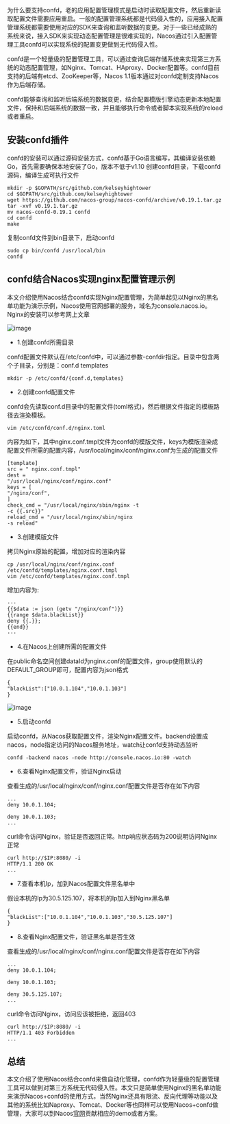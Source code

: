为什么要支持confd，老的应用配置管理模式是启动时读取配置文件，然后重新读取配置文件需要应用重启。一般的配置管理系统都是代码侵入性的，应用接入配置管理系统都需要使用对应的SDK来查询和监听数据的变更。对于一些已经成熟的系统来说，接入SDK来实现动态配置管理是很难实现的，Nacos通过引入配置管理工具confd可以实现系统的配置变更做到无代码侵入性。

confd是一个轻量级的配置管理工具，可以通过查询后端存储系统来实现第三方系统的动态配置管理，如Nginx、Tomcat、HAproxy、Docker配置等。confd目前支持的后端有etcd、ZooKeeper等，Nacos
1.1版本通过对confd定制支持Nacos作为后端存储。

confd能够查询和监听后端系统的数据变更，结合配置模版引擎动态更新本地配置文件，保持和后端系统的数据一致，并且能够执行命令或者脚本实现系统的reload或者重启。

## 安装confd插件
confd的安装可以通过源码安装方式，confd基于Go语言编写，其编译安装依赖Go，首先需要确保本地安装了Go，版本不低于v1.10
创建confd目录，下载confd源码，编译生成可执行文件
```
mkdir -p $GOPATH/src/github.com/kelseyhightower
cd $GOPATH/src/github.com/kelseyhightower
wget https://github.com/nacos-group/nacos-confd/archive/v0.19.1.tar.gz
tar -xvf v0.19.1.tar.gz
mv nacos-confd-0.19.1 confd
cd confd
make
```
复制confd文件到bin目录下，启动confd
```
sudo cp bin/confd /usr/local/bin
confd
```

## confd结合Nacos实现nginx配置管理示例
本文介绍使用Nacos结合confd实现Nginx配置管理，为简单起见以Nginx的黑名单功能为演示示例，Nacos使用官网部署的服务，域名为console.nacos.io。Nginx的安装可以参考网上文章

![image](https://img.alicdn.com/tfs/TB1X_KhdUz1gK0jSZLeXXb9kVXa-720-405.jpg)

- 1.创建confd所需目录

confd配置文件默认在/etc/confd中，可以通过参数-confdir指定。目录中包含两个子目录，分别是：conf.d templates
```
mkdir -p /etc/confd/{conf.d,templates}
```

- 2.创建confd配置文件

confd会先读取conf.d目录中的配置文件(toml格式)，然后根据文件指定的模板路径去渲染模板。
```
vim /etc/confd/conf.d/nginx.toml
```

内容为如下，其中nginx.conf.tmpl文件为confd的模版文件，keys为模版渲染成配置文件所需的配置内容，/usr/local/nginx/conf/nginx.conf为生成的配置文件

```
[template]
src = " nginx.conf.tmpl"
dest =
"/usr/local/nginx/conf/nginx.conf"
keys = [
"/nginx/conf",
]
check_cmd = "/usr/local/nginx/sbin/nginx -t
-c {{.src}}"
reload_cmd = "/usr/local/nginx/sbin/nginx
-s reload"
```

- 3.创建模版文件

拷贝Nginx原始的配置，增加对应的渲染内容

```
cp /usr/local/nginx/conf/nginx.conf
/etc/confd/templates/nginx.conf.tmpl
vim /etc/confd/templates/nginx.conf.tmpl
```

增加内容为:

```
···
{{$data := json (getv "/nginx/conf")}}
{{range $data.blackList}}
deny {{.}};
{{end}}
···
```

- 4.在Nacos上创建所需的配置文件

在public命名空间创建dataId为nginx.conf的配置文件，group使用默认的DEFAULT_GROUP即可，配置内容为json格式
```
{
"blackList":["10.0.1.104","10.0.1.103"]
}
```

![image](https://img.alicdn.com/tfs/TB1PSKwdKP2gK0jSZFoXXauIVXa-1986-1024.png)

- 5.启动confd

启动confd，从Nacos获取配置文件，渲染Nginx配置文件。backend设置成nacos，node指定访问的Nacos服务地址，watch让confd支持动态监听

```
confd -backend nacos -node http://console.nacos.io:80 -watch
```

- 6.查看Nginx配置文件，验证Nginx启动

查看生成的/usr/local/nginx/conf/nginx.conf配置文件是否存在如下内容
```
...
deny 10.0.1.104;

deny 10.0.1.103;
...
```

curl命令访问Nginx，验证是否返回正常。http响应状态码为200说明访问Nginx正常
```
curl http://$IP:8080/ -i
HTTP/1.1 200 OK
...
```

- 7.查看本机Ip，加到Nacos配置文件黑名单中

假设本机的Ip为30.5.125.107，将本机的Ip加入到Nginx黑名单
```
{
"blackList":["10.0.1.104","10.0.1.103","30.5.125.107"]
}
```

- 8.查看Nginx配置文件，验证黑名单是否生效

查看生成的/usr/local/nginx/conf/nginx.conf配置文件是否存在如下内容
```
...
deny 10.0.1.104;

deny 10.0.1.103;

deny 30.5.125.107;
...
```
curl命令访问Nginx，访问应该被拒绝，返回403
```
curl http://$IP:8080/ -i
HTTP/1.1 403 Forbidden
...
```

## 总结
本文介绍了使用Nacos结合confd来做自动化管理，confd作为轻量级的配置管理工具可以做到对第三方系统无代码侵入性。本文只是简单使用Nginx的黑名单功能来演示Nacos+confd的使用方式，当然Nginx还具有限流、反向代理等功能以及其他的系统比如Naproxy、Tomcat、Docker等也同样可以使用Nacos+confd做管理，大家可以到Nacos[官网](https://nacos.io)贡献相应的demo或者方案。